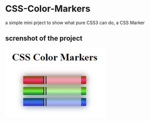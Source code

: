 # CSS-Color-Markers

a simple mini prject to show what pure CSS3 can do, a CSS Marker

## screnshot of the project
![image](img/screenshot.png)
